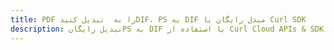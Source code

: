 ---title: PDF را به  تبدیل کنیدDIF، PS به DIF مبدل رایگان یا Curl SDKdescription: تبدیل رایگانPS به DIF با استفاده از Curl Cloud APIs & SDK همچنین اسناد PDF را در Cloud ایجاد، ویرایش و رندر کنید.---